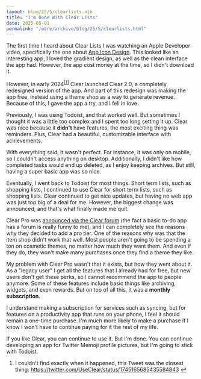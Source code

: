 ```yaml
---
layout: blog/25/5/clearlists.njk
title: "I'm Done With Clear Lists"
date: 2025-05-01
permalink: "/more/archive/blog/25/5/clearlists.html"
---
```

<p id="sec2">The first time I heard about Clear Lists I was watching an Apple Developer video, specifically the one about <a href="https://developer.apple.com/videos/play/wwdc2017/822/" target="_blank">App Icon Design</a>. This looked like an interesting app, I loved the gradient design, as well as the clean interface the app had. However, the app cost money at the time, so I didn't download it.</p>
<p id="sec3">However, in early 2024<sup class="footnote-ref"><a href="#fn1" id="fnref1">[1]</a></sup> Clear launched Clear 2.0, a completely redesigned version of the app. And part of this redesign was making the app free, instead using a theme shop as a way to generate revenue. Because of this, I gave the app a try, and I fell in love.</p>
<p id="sec4">Previously, I was using Todoist, and that worked well. But sometimes I thought it was a little too complex and I spent too long setting it up. Clear was nice because it <strong>didn't</strong> have features, the most exciting thing was reminders. Plus, Clear had a beautiful, customizable interface with achievements.</p>
<p id="sec5">With everything said, it wasn't perfect. For instance, it was only on mobile, so I couldn't access anything on desktop. Additionally, I didn't like how completed tasks would end up deleted, as I enjoy keeping archives. But still, having a super basic app was so nice.</p>
<p id="sec6">Eventually, I went back to Todoist for most things. Short term lists, such as shopping lists, I continued to use Clear for short term lists, such as shopping lists. Clear continued to get nice updates, but having no web app was just too big of a deal for me. However, the biggest change was announced, and that's what finally made me quit.</p>
<p id="sec7">Clear Pro was <a href="https://club.useclear.com/t/clear-pro-and-syncing/3379" target="_blank">announced via the Clear forum</a> (the fact a basic to-do app has a forum is really funny to me), and I can completely see the reasons why they decided to add a pro tier. One of the reasons why was that the item shop didn't work that well. Most people aren't going to be spending a ton on cosmetic themes, no matter how much they want them. And even if they do, they won't make many purchases once they find a theme they like.</p>
<p id="sec8">My problem with Clear Pro wasn't that it exists, but how they went about it. As a "legacy user" I get all the features that I already had for free, but new users don't get these perks, so I cannot recommend the app to people anymore. Some of these features include basic things like archiving, widgets, and even rewards. But on top of all this, it was a <strong>monthly subscription</strong>.</p>
<p id="sec9">I understand making a subscription for services such as syncing, but for features on a productivity app that runs on your phone, I feel it should remain a one-time purchase. I'm much more likely to make a purchase if I know I won't have to continue paying for it the rest of my life.</p>
<p id="sec10">If you like Clear, you can continue to use it. But I'm done. You can continue developing an app for Twitter Memoji profile pictures, but I'm going to stick with Todoist.</p>
<section class="footnotes" id="sec11">
	<ol class="footnotes-list">
		<li id="fn1" class="footnote-item"><p>I couldn't find exactly when it happened, this Tweet was the closest thing: <a href="https://twitter.com/UseClear/status/1745165685435584843" target="_blank">https://twitter.com/UseClear/status/1745165685435584843</a> <a href="#fnref1" class="footnote-backref">↩︎</a></p>
		</li>
	</ol>
</section>